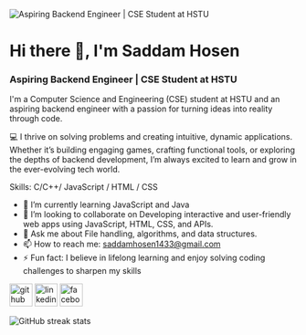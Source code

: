 ![Aspiring Backend Engineer | CSE Student at HSTU]([https://media.licdn.com/dms/image/v2/D5616AQGgllPXrUCgYA/profile-displaybackgroundimage-shrink_350_1400/B56ZWylhs4GsAc-/0/1742457939783?e=1747872000&v=beta&t=D4s9y24VoF39I3kmx5DX8CjgU5uFzZDuuSPeoDd1C0M])
# Hi there 👋, I'm Saddam Hosen
### Aspiring Backend Engineer | CSE Student at HSTU

I'm a Computer Science and Engineering (CSE) student at HSTU and an aspiring backend engineer with a passion for turning ideas into reality through code.

💻 I thrive on solving problems and creating intuitive, dynamic applications. Whether it’s building engaging games, crafting functional tools, or exploring the depths of backend development, I’m always excited to learn and grow in the ever-evolving tech world.

Skills: C/C++/ JavaScript / HTML / CSS

- 🌱 I’m currently learning JavaScript and Java 
- 👯 I’m looking to collaborate on Developing interactive and user-friendly web apps using JavaScript, HTML, CSS, and APIs. 
- 💬 Ask me about File handling, algorithms, and data structures. 
- 📫 How to reach me: saddamhosen1433@gmail.com 
- ⚡ Fun fact: I believe in lifelong learning and enjoy solving coding challenges to sharpen my skills 


[<img src='https://cdn.jsdelivr.net/npm/simple-icons@3.0.1/icons/github.svg' alt='github' height='40'>](https://github.com/SaddamHosen42)  [<img src='https://cdn.jsdelivr.net/npm/simple-icons@3.0.1/icons/linkedin.svg' alt='linkedin' height='40'>](https://www.linkedin.com/in/www.linkedin.com/in/saddam-hosen/)  [<img src='https://cdn.jsdelivr.net/npm/simple-icons@3.0.1/icons/facebook.svg' alt='facebook' height='40'>](https://www.facebook.com/https://www.facebook.com/saddamhosen4)  

![GitHub streak stats](https://streak-stats.demolab.com/?user=SaddamHosen42) 

